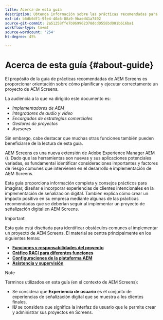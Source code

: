 ```yaml
---
title: Acerca de esta guía
description: Obtenga información sobre las prácticas recomendadas para proyectos de AEM Screens para planificar y ejecutar proyectos, desde información estratégica y de diseño hasta implementación y asistencia posterior.
exl-id: b6db6df1-9fe4-40a6-88a9-9baed41a7492
source-git-commit: 2a51258ffe7b969962378dcd0558bd001b616ba1
workflow-type: tm+mt
source-wordcount: '254'
ht-degree: 45%

---
```


# Acerca de esta guía {#about-guide}

El propósito de la guía de prácticas recomendadas de AEM Screens es proporcionar orientación sobre cómo planificar y ejecutar correctamente un proyecto de AEM Screens.

La audiencia a la que va dirigido este documento es:

* *Implementadores de AEM*
* *Integradores de audio y vídeo*
* *Encargados de estrategias comerciales*
* *Gestores de proyectos*
* *Asesores*

Sin embargo, cabe destacar que muchas otras funciones también pueden beneficiarse de la lectura de esta guía.

AEM Screens es una nueva extensión de Adobe Experience Manager AEM (). Dado que las herramientas son nuevas y sus aplicaciones potenciales variadas, es fundamental identificar consideraciones importantes y factores de riesgo comunes que intervienen en el desarrollo e implementación de AEM Screens.

Esta guía proporciona información completa y consejos prácticos para imaginar, diseñar e incorporar experiencias de clientes intencionales en la implementación de señalización digital. También explica cómo crear un impacto positivo en su empresa mediante algunas de las prácticas recomendadas que se deberían seguir al implementar un proyecto de señalización digital en AEM Screens.

>[!IMPORTANT]
>
> Esta guía está diseñada para identificar obstáculos comunes al implementar un proyecto de AEM Screens. El material se centra principalmente en los siguientes temas:
>
> * **[Funciones y responsabilidades del proyecto](roles-responsibilities.md)**
> * **[Gráfico RACI para diferentes funciones](roles-responsibilities.md#raci-chart)**
> * **[Configuraciones de la plataforma AEM](aem-platform-configurations.md)**
> * **[Asistencia y supervisión](support-monitoring.md)**

>[!NOTE]
>
> Términos utilizados en esta guía (en el contexto de AEM Screens):
>
> * Se considera que **Experiencia de usuario** es el conjunto de experiencias de señalización digital que se muestra a los clientes finales.
> * **IU** se considera que significa la interfaz de usuario que le permite crear y administrar sus proyectos en Screens.
